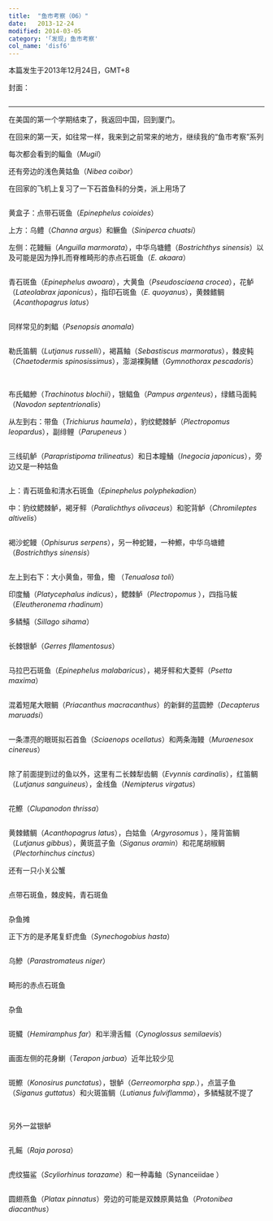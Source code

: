 ```yaml
---
title:  "鱼市考察（06）"
date:   2013-12-24
modified: 2014-03-05
category: '｢发现｣ 鱼市考察'
col_name: 'disf6'
---
```


本篇发生于2013年12月24日，GMT+8

封面：

<img class='disc' data-src='https://lykoseremos.github.io/gmalb-04/disf6/cover.png'>

---

在美国的第一个学期结束了，我返回中国，回到厦门。

在回来的第一天，如往常一样，我来到之前常来的地方，继续我的“鱼市考察”系列

每次都会看到的鲻鱼（<i>Mugil</i>）

还有旁边的浅色黄姑鱼（<i>Nibea coibor</i>）

在回家的飞机上复习了一下石首鱼科的分类，派上用场了

<img class='disc' data-src='https://lykoseremos.github.io/gmalb-04/disf6/1.jpg'>

黄盒子：点带石斑鱼（<i>Epinephelus coioides</i>）

上方：乌鳢（<i>Channa argus</i>）和鳜鱼（<i>Siniperca chuatsi</i>）

左侧：花鳗鲡（<i>Anguilla marmorata</i>），中华乌塘鳢（<i>Bostrichthys sinensis</i>）以及可能是因为挣扎而脊椎畸形的赤点石斑鱼（<i>E. akaara</i>）

<img class='disc' data-src='https://lykoseremos.github.io/gmalb-04/disf6/2.jpg'>

青石斑鱼（<i>Epinephelus awoara</i>），大黄鱼（<i>Pseudosciaena crocea</i>），花鲈（<i>Lateolabrax japonicus</i>），指印石斑鱼（<i>E. quoyanus</i>），黄棘鳍鲷（<i>Acanthopagrus latus</i>）

<img class='disc' data-src='https://lykoseremos.github.io/gmalb-04/disf6/3.jpg'>

同样常见的刺鲳（<i>Psenopsis anomala</i>）

<img class='disc' data-src='https://lykoseremos.github.io/gmalb-04/disf6/4.jpg'>

勒氏笛鲷（<i>Lutjanus russelli</i>），褐菖鲉（<i>Sebastiscus marmoratus</i>），棘皮鲀（<i>Chaetodermis spinosissimus</i>），澎湖裸胸鳝（<i>Gymnothorax pescadoris</i>）

<img class='disc' data-src='https://lykoseremos.github.io/gmalb-04/disf6/6.jpg'>

<img class='disc' data-src='https://lykoseremos.github.io/gmalb-04/disf6/5.jpg'>

布氏鲳鰺（<i>Trachinotus blochii</i>），银鲳鱼（<i>Pampus argenteus</i>），绿鳍马面鲀（<i>Navodon septentrionalis</i>）

从左到右：带鱼（<i>Trichiurus haumela</i>），豹纹鳃棘鲈（<i>Plectropomus leopardus</i>），副绯鲤（<i>Parupeneus </i>）

<img class='disc' data-src='https://lykoseremos.github.io/gmalb-04/disf6/7.jpg'>

三线矶鲈（<i>Parapristipoma trilineatus</i>）和日本瞳鯒（<i>Inegocia japonicus</i>），旁边又是一种姑鱼

<img class='disc' data-src='https://lykoseremos.github.io/gmalb-04/disf6/9.jpg'>

上：青石斑鱼和清水石斑鱼（<i>Epinephelus polyphekadion</i>）

中：豹纹鳃棘鲈，褐牙鲆（<i>Paralichthys olivaceus</i>）和驼背鲈（<i>Chromileptes altivelis</i>）

<img class='disc' data-src='https://lykoseremos.github.io/gmalb-04/disf6/10.jpg'>

褐沙蛇鳗（<i>Ophisurus serpens</i>），另一种蛇鳗，一种鰶，中华乌塘鳢（<i>Bostrichthys sinensis</i>）

<img class='disc' data-src='https://lykoseremos.github.io/gmalb-04/disf6/11.jpg'>

左上到右下：大小黄鱼，带鱼，鰳 （<i>Tenualosa toli</i>）

印度鯒（<i>Platycephalus indicus</i>），鳃棘鲈（<i>Plectropomus </i>），四指马鲅（<i>Eleutheronema rhadinum</i>）

多鳞鱚（<i>Sillago sihama</i>）

<img class='disc' data-src='https://lykoseremos.github.io/gmalb-04/disf6/13.jpg'>


长棘银鲈（<i>Gerres fllamentosus</i>）

<img class='disc' data-src='https://lykoseremos.github.io/gmalb-04/disf6/14.jpg'>

马拉巴石斑鱼（<i>Epinephelus malabaricus</i>），褐牙鲆和大菱鲆（<i>Psetta maxima</i>）

<img class='disc' data-src='https://lykoseremos.github.io/gmalb-04/disf6/15.jpg'>

混着短尾大眼鲷（<i>Priacanthus macracanthus</i>）的新鲜的蓝圆鰺（<i>Decapterus maruadsi</i>）

<img class='disc' data-src='https://lykoseremos.github.io/gmalb-04/disf6/16.jpg'>

一条漂亮的眼斑拟石首鱼（<i>Sciaenops ocellatus</i>）和两条海鳗（<i>Muraenesox cinereus</i>）

<img class='disc' data-src='https://lykoseremos.github.io/gmalb-04/disf6/17.jpg'>

除了前面提到过的鱼以外，这里有二长棘犁齿鲷（<i>Evynnis cardinalis</i>），红笛鲷（<i>Lutjanus sanguineus</i>），金线鱼（<i>Nemipterus virgatus</i>）

<img class='disc' data-src='https://lykoseremos.github.io/gmalb-04/disf6/18.jpg'>

花鰶（<i>Clupanodon thrissa</i>）

<img class='disc' data-src='https://lykoseremos.github.io/gmalb-04/disf6/19.jpg'>

黄棘鳍鲷（<i>Acanthopagrus latus</i>），白姑鱼（<i>Argyrosomus </i>），隆背笛鲷（<i>Lutjanus gibbus</i>），黄斑蓝子鱼（<i>Siganus oramin</i>）和花尾胡椒鲷（<i>Plectorhinchus cinctus</i>）

还有一只小关公蟹

<img class='disc' data-src='https://lykoseremos.github.io/gmalb-04/disf6/20.jpg'>

点带石斑鱼，棘皮鲀，青石斑鱼

<img class='disc' data-src='https://lykoseremos.github.io/gmalb-04/disf6/21.jpg'>

杂鱼摊

正下方的是矛尾复虾虎鱼（<i>Synechogobius hasta</i>）

<img class='disc' data-src='https://lykoseremos.github.io/gmalb-04/disf6/22.jpg'>

乌鰺（<i>Parastromateus niger</i>）

<img class='disc' data-src='https://lykoseremos.github.io/gmalb-04/disf6/23.jpg'>

畸形的赤点石斑鱼

<img class='disc' data-src='https://lykoseremos.github.io/gmalb-04/disf6/24.jpg'>

杂鱼

<img class='disc' data-src='https://lykoseremos.github.io/gmalb-04/disf6/25.jpg'>



斑鱵（<i>Hemiramphus far</i>）和半滑舌鳎（<i>Cynoglossus semilaevis</i>）

<img class='disc' data-src='https://lykoseremos.github.io/gmalb-04/disf6/27.jpg'>

画面左侧的花身鯻（<i>Terapon jarbua</i>）近年比较少见

<img class='disc' data-src='https://lykoseremos.github.io/gmalb-04/disf6/28.jpg'>

斑鰶（<i>Konosirus punctatus</i>），银鲈（<i>Gerreomorpha spp.</i>），点篮子鱼（<i>Siganus guttatus</i>）和火斑笛鲷（<i>Lutianus fulviflamma</i>），多鳞鱚就不提了

<img class='disc' data-src='https://lykoseremos.github.io/gmalb-04/disf6/30.jpg'>

<img class='disc' data-src='https://lykoseremos.github.io/gmalb-04/disf6/34.jpg'>

另外一盆银鲈

<img class='disc' data-src='https://lykoseremos.github.io/gmalb-04/disf6/32.jpg'>

孔鳐（<i>Raja porosa</i>）

<img class='disc' data-src='https://lykoseremos.github.io/gmalb-04/disf6/31.jpg'>

虎纹猫鲨（<i>Scyliorhinus torazame</i>）和一种毒鲉（Synanceiidae ）

<img class='disc' data-src='https://lykoseremos.github.io/gmalb-04/disf6/33.jpg'>

圆翅燕鱼（<i>Platax pinnatus</i>）旁边的可能是双棘原黄姑鱼（<i>Protonibea diacanthus</i>）

<img class='disc' data-src='https://lykoseremos.github.io/gmalb-04/disf6/35.jpg'>
